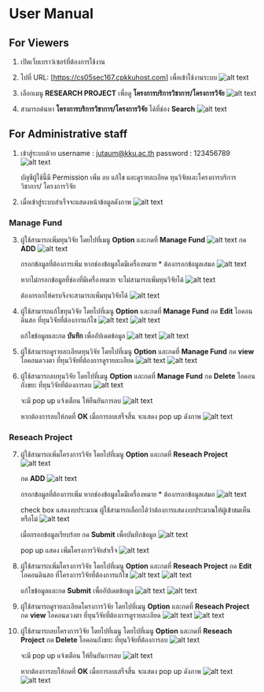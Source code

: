 # User Manual

## For Viewers
1. เปิดเว็บเบราว์เซอร์ที่ต้องการใช้งาน
2. ไปที่ URL: [https://cs05sec167.cpkkuhost.com] เพื่อเข้าใช้งานระบบ
![alt text](../Images/UserManual_images/Home.png)

3. เลือกเมนู **RESEARCH PROJECT** เพื่อดู **โครงการบริการวิชาการ/โครงการวิจัย**
![alt text](../Images/UserManual_images/Home2.png)

4. สามารถค้นหา **โครงการบริการวิชาการ/โครงการวิจัย** ได้ที่ช่อง **Search**
![alt text](../Images/UserManual_images/Home3.png)


## For Administrative staff
1. เข้าสู่ระบบด้วย 
    username : jutaum@kku.ac.th
    password : 123456789
![alt text](../Images/UserManual_images/Login_staff.png)

    บัญชีผู้ใช้นี้มี Permission เพิ่ม ลบ แก้ไข และดูรายละเอียด ทุนวิจัยและโครงการบริการวิชาการ/ โครงการวิจัย

2. เมื่อเข้าสู่ระบบสำเร็จจะแสดงหน้าข้อมูลดังภาพ
![alt text](../Images/UserManual_images/Successfully_login_staff.png)

### Manage Fund

3. ผู้ใช้สามารถเพิ่มทุนวิจัย โดยไปที่เมนู **Option** และกดที่ **Manage Fund**
![alt text](../Images/UserManual_images/ManageFund1.png)
    กด **ADD**
    ![alt text](../Images/UserManual_images/AddFund1.png)

    กรอกข้อมูลที่ต้องการเพิ่ม หากช่องข้อมูลใดมีเครื่องหมาย * ต้องกรอกข้อมูลเสมอ
    ![alt text](../Images/UserManual_images/AddFund2.png)

    หากไม่กรอกข้อมูลที่ช่องที่มีเครื่องหมาย จะไม่สามารถเพิ่มทุนวิจัยได้
    ![alt text](../Images/UserManual_images/AddFundError.png)

    ต้องกรอกให้ครบจึงจะสามารถเพิ่มทุนวิจัยได้
    ![alt text](../Images/UserManual_images/AddFund3.png)

4. ผู้ใช้สามารถแก้ไขทุนวิจัย โดยไปที่เมนู **Option** และกดที่ **Manage Fund**
    กด **Edit** ไอคอนดินสอ ที่ทุนวิจัยที่ต้องการแก้ไข 
    ![alt text](../Images/UserManual_images/EditFund1.png)
    ![alt text](../Images/UserManual_images/EditFund2.png)

    แก้ไขข้อมูลและกด **บันทึก** เพื่ออัปเดตข้อมูล
    ![alt text](../Images/UserManual_images/EditFund3.png)
    ![alt text](../Images/UserManual_images/EditFund4.png)

5. ผู้ใช้สามารถดูรายละเอียดทุนวิจัย โดยไปที่เมนู **Option** และกดที่ **Manage Fund**
    กด **view** ไอคอนดวงตา ที่ทุนวิจัยที่ต้องการดูรายละเอียด
    ![alt text](../Images/UserManual_images/viewFund1.png)
    ![alt text](../Images/UserManual_images/viewFund2.png)

6. ผู้ใช้สามารถลบทุนวิจัย โดยไปที่เมนู **Option** และกดที่ **Manage Fund**
    กด **Delete** ไอคอนถังขยะ ที่ทุนวิจัยที่ต้องการลบ
    ![alt text](../Images/UserManual_images/DeleteFund1.png)

    จะมี pop up แจ้งเตือน ให้ยืนยันการลบ
    ![alt text](../Images/UserManual_images/DeleteFund2.png)

    หากต้องการลบให้กดที่ **OK** เมื่อการลบเสร็จสิ้น จะแสดง pop up ดังภาพ
    ![alt text](../Images/UserManual_images/DeleteFund3.png)


### Reseach Project

7. ผู้ใช้สามารถเพิ่มโครงการวิจัย โดยไปที่เมนู **Option** และกดที่ **Reseach Project**
    ![alt text](../Images/UserManual_images/ResearchProject.png)

    กด **ADD**
    ![alt text](../Images/UserManual_images/Addrp1.png)

    กรอกข้อมูลที่ต้องการเพิ่ม หากช่องข้อมูลใดมีเครื่องหมาย * ต้องกรอกข้อมูลเสมอ
    ![alt text](../Images/UserManual_images/Addrp2.png)

    check box แสดงงบประมาณ ผู้ใช้สามารถเลือกได้ว่าต้องการแสดงงบประมาณให้ผู้เข้าชมเห็นหรือไม่
    ![alt text](../Images/UserManual_images/Addrp3.png)

    เมื่อกรอกข้อมูลเรียบร้อย กด **Submit** เพื่อบันทึกข้อมูล
    ![alt text](../Images/UserManual_images/Addrp4.png)

    pop up แสดง เพิ่มโครงการวิจัยสำเร็จ
    ![alt text](../Images/UserManual_images/Addrp5.png)

8. ผู้ใช้สามารถเพิ่มโครงการวิจัย โดยไปที่เมนู **Option** และกดที่ **Reseach Project**
    กด **Edit** ไอคอนดินสอ ที่โครงการวิจัยที่ต้องการแก้ไข 
    ![alt text](../Images/UserManual_images/Editrp1.png)
    ![alt text](../Images/UserManual_images/Editrp2.png)

    แก้ไขข้อมูลและกด **Submit** เพื่ออัปเดตข้อมูล
    ![alt text](../Images/UserManual_images/Editrp3.png)
    ![alt text](../Images/UserManual_images/Editrp4.png)

9. ผู้ใช้สามารถดูรายละเอียดโครงการวิจัย โดยไปที่เมนู **Option** และกดที่ **Reseach Project**
    กด **view** ไอคอนดวงตา ที่ทุนวิจัยที่ต้องการดูรายละเอียด
    ![alt text](../Images/UserManual_images/viewrp1.png)
    ![alt text](../Images/UserManual_images/viewrp2.png)

6. ผู้ใช้สามารถลบโครงการวิจัย โดยไปที่เมนู โดยไปที่เมนู **Option** และกดที่ **Reseach Project**
    กด **Delete** ไอคอนถังขยะ ที่ทุนวิจัยที่ต้องการลบ
    ![alt text](../Images/UserManual_images/Deleterp1.png)

    จะมี pop up แจ้งเตือน ให้ยืนยันการลบ
    ![alt text](../Images/UserManual_images/Deleterp2.png)

    หากต้องการลบให้กดที่ **OK** เมื่อการลบเสร็จสิ้น จะแสดง pop up ดังภาพ
    ![alt text](../Images/UserManual_images/Deleterp3.png)
    ![alt text](../Images/UserManual_images/Editrp4.png)